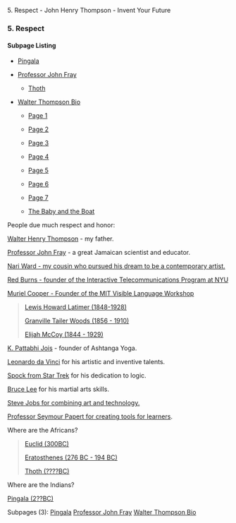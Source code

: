 5\. Respect - John Henry Thompson - Invent Your Future

### 5\. Respect

#### Subpage Listing

- [Pingala](heros/pingala.md)

- [Professor John Fray](heros/professor-john-fray.md)

  - [Thoth](heros/professor-john-fray/thoth.md)

- [Walter Thompson Bio](heros/walter-thompson-bio.md)

  - [Page 1](heros/walter-thompson-bio/page-1.md)

  - [Page 2](heros/walter-thompson-bio/page-2.md)

  - [Page 3](heros/walter-thompson-bio/page-3.md)

  - [Page 4](heros/walter-thompson-bio/page-4.md)

  - [Page 5](heros/walter-thompson-bio/page-5.md)

  - [Page 6](heros/walter-thompson-bio/page-6.md)

  - [Page 7](heros/walter-thompson-bio/page-7.md)

  - [The Baby and the Boat](heros/walter-thompson-bio/his-stories.md)

People due much respect and honor:

[Walter Henry Thompson](heros/walter-thompson-bio.md) - my father.

[Professor John Fray](heros/professor-john-fray.md) - a great Jamaican scientist and educator.

[Nari Ward - my cousin who pursued his dream to be a contemporary artist.](http://www.lehmannmaupin.com/artists/nari-ward/press_release/0/artist_video)

[Red Burns - founder of the Interactive Telecommunications Program at NYU](http://www.nytimes.com/news/the-lives-they-lived/2013/12/21/red-burns/)

[Muriel Cooper - Founder of the MIT Visible Language Workshop](https://en.wikipedia.org/wiki/Muriel_Cooper)

> [Lewis Howard Latimer (1848-1928)](https://en.wikipedia.org/wiki/Lewis_Howard_Latimer)
>
> [Granville Tailer Woods (1856 - 1910)](https://en.wikipedia.org/wiki/Granville_Woods)
>
> [Elijah McCoy (1844 - 1929)](https://en.wikipedia.org/wiki/Elijah_McCoy)

[K. Pattabhi Jois](http://kpjayi.org/biographies/k-pattabhi-jois) - founder of Ashtanga Yoga.

[Leonardo da Vinci](http://en.wikipedia.org/wiki/Leonardo_da_Vinci) for his artistic and inventive talents.

[Spock from Star Trek](http://en.wikipedia.org/wiki/Spock) for his dedication to logic.

[Bruce Lee](http://www.brucelee.com/) for his martial arts skills.

[Steve Jobs for combining art and technology.](http://www.youtube.com/watch?v=VHWUCX6osgM)

[Professor Seymour Papert for creating tools for learners](http://www.papert.org/).

Where are the Africans?

> [Euclid (300BC)](https://en.wikipedia.org/wiki/Euclid)
>
> [Eratosthenes (276 BC - 194 BC)](https://en.wikipedia.org/wiki/Eratosthenes)
>
> [Thoth (????BC)](heros/professor-john-fray/thoth.md)

Where are the Indians?

[Pingala (2??BC)](heros/pingala.md)

Subpages (3): [Pingala](heros/pingala.md) [Professor John Fray](heros/professor-john-fray.md) [Walter Thompson Bio](heros/walter-thompson-bio.md)
